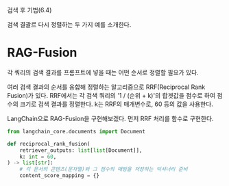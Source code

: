 검색 후 기법(6.4)

검색 결괄르 다시 정렬하는 두 가지 예를 소개한다.

# RAG-Fusion

각 쿼리의 검색 결과를 프롬프트에 넣을 때는 어떤 순서로 정렬할 필요가 있다.

여러 검색 결과의 순서를 융합해 정렬하는 알고리즘으로 RRF(Reciprocal Rank Fusion)가 있다. RRF에서는 각 검색 쿼리의 '1 / (순위 + k)'의 합곗값을 점수로 하여 점수의 크기로 검색 결과를 정렬한다. k는 RRF의 매개변수로, 60 등의 값을 사용한다.

LangChain으로 RAG-Fusion을 구현해보겠다. 먼저 RRF 처리를 함수로 구현한다.

```python
from langchain_core.documents import Document

def reciprocal_rank_fusion(
    retriever_outputs: list[list[Document]],
    k: int = 60,
) -> list[str]:
    # 각 문서의 콘텐츠(문자열)와 그 점수의 매핑을 저장하는 딕셔너리 준비
    content_score_mapping = {}
```
